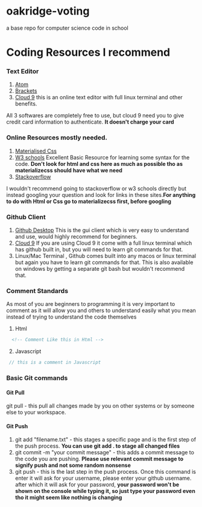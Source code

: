 # oakridge-voting
a base repo for computer science code in school

# Coding Resources I recommend

### Text Editor
1. [Atom](www.atom.io)
2. [Brackets](http://brackets.io/)
3. [Cloud 9](c9.io) this is an online text editor with full linux terminal and other benefits.

All 3 softwares are completely free to use, but cloud 9 need you to give credit card information to authenticate. **It doesn't charge your card**

### Online Resources mostly needed.

1. [Materialised Css](http://materializecss.com/)
2. [W3 schools](https://www.w3schools.com) Excellent Basic Resource for learning some syntax for the code. **Don't look for html and css here as much as possible tho as materializecss should have what we need**
3. [Stackoverflow](https://stackoverflow.com/)

I wouldn't recommend going to stackoverflow or w3 schools directly but instead googling your question and look for links in these sites.**For anything to do with Html or Css go to materializecss first, before googling**


### Github Client
1. [Github Desktop](https://desktop.github.com/) This is the gui client which is very easy to understand and use, would highly recommend for beginners.
2. [Cloud 9](c9.io) If you are using Cloud 9 it come with a full linux terminal which has github built in, but you will need to learn git commands for that.
3. Linux/Mac Terminal , Github comes built into any macos or linux terminal but again you have to learn git commands for that. This is also available on windows by getting a separate git bash but wouldn't recommend that.

### Comment Standards
As most of you are beginners to programming it is very important to comment as it will allow you and others to understand easily what you mean instead of trying to understand the code themselves
1. Html
```Html
  <!-- Comment Like this in Html -->
```

2. Javascript
```Javascript
 // this is a comment in Javascript
```

### Basic Git commands
#### Git Pull
 git pull - this pull all changes made by you on other systems or by someone else to your workspace.
#### Git Push
1. git add "filename.txt" - this stages a specific page and is the first step of the push process. **You can use git add . to stage all changed files**
2. git commit -m "your commit message" - this adds a commit message to the code you are pushing. **Please use relevant commit message to signify push and not some random nonsense**
3. git push - this is the last step in the push process. Once this command is enter it will ask for your username, please enter your github username. after which it will ask for your password, **your password won't be shown on the console while typing it, so just type your password even tho it might seem like nothing is changing**
